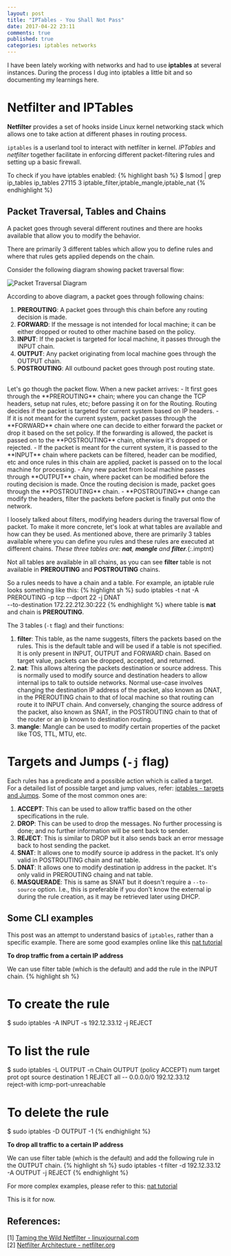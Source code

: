 ```yaml
---
layout: post
title: "IPTables - You Shall Not Pass"
date: 2017-04-22 23:11
comments: true
published: true
categories: iptables networks
---
```


I have been lately working with networks and had to use **iptables** at several instances. During the process I dug into iptables a little bit and so documenting my learnings here.

# Netfilter and IPTables

**Netfilter** provides a set of hooks inside Linux kernel networking stack which allows one to take action at different phases in routing process. 

`iptables` is a userland tool to interact with netfilter in kernel. *IPTables* and *netfilter* together facilitate in enforcing different packet-filtering rules and setting up a basic firewall.

To check if you have iptables enabled:
{% highlight bash %}
$ lsmod | grep ip_tables
ip_tables              27115  3 iptable_filter,iptable_mangle,iptable_nat
{% endhighlight %}

## Packet Traversal, Tables and Chains

A packet goes through several different routines and there are hooks available that allow you to modify the behavior. 

There are primarily 3 different tables which allow you to define rules and where that rules gets applied depends on the chain.

Consider the following diagram showing packet traversal flow:

![Packet Traversal Diagram](https://cloud.githubusercontent.com/assets/1711674/8742358/87ee94aa-2c32-11e5-84b7-4819a676129a.gif)

According to above diagram, a packet goes through following chains:
1. **PREROUTING**: A packet goes through this chain before any routing decision is made. 
2. **FORWARD**: If the message is not intended for local machine; it can be either dropped or routed to other machine based on the policy.
3. **INPUT**: If the packet is targeted for local machine, it passes through the INPUT chain.
4. **OUTPUT**: Any packet originating from local machine goes through the OUTPUT chain.
5. **POSTROUTING**: All outbound packet goes through post routing state.

<br/>
Let's go though the packet flow. When a new packet arrives:
- It first goes through the **PREROUTING** chain; where you can change the TCP headers, setup nat rules, etc; before passing it on for the Routing. Routing decides if the packet is targeted for current system based on IP headers. 
- If it is not meant for the current system, packet passes through the **FORWARD** chain where one can decide to either forward the packet or drop it based on the set policy. If the forwarding is allowed, the packet is passed on to the **POSTROUTING** chain, otherwise it's dropped or rejected.
- If the packet is meant for the current system, it is passed to the **INPUT** chain where packets can be filtered, header can be modified, etc and once rules in this chain are applied, packet is passed on to the local machine for processing.
- Any new packet from local machine passes through **OUTPUT** chain, where packet can be modified before the routing decision is made. Once the routing decision is made, packet goes through the **POSTROUTING** chain.
- **POSTROUTING** change can modify the headers, filter the packets before packet is finally put onto the network.

<style>
.imptnt strong {
  color: rgba(189, 117, 1, 0.89);
}
</style>

I loosely talked about filters, modifying headers during the traversal flow of packet. To make it more concrete, let's look at what tables are available and how can they be used. As mentioned above, there are primarily 3 tables available where you can define you rules and these rules are executed at different chains. *These three tables are: **nat**, **mangle** and **filter**.*{:.imptnt} 

Not all tables are available in all chains, as you can see **filter** table is not available in **PREROUTING** and **POSTROUTING** chains.

So a rules needs to have a chain and a table. For example, an iptable rule looks something like this:
{% highlight sh %}
sudo iptables -t nat -A PREROUTING -p tcp --dport 22 -j DNAT \
    --to-destination 172.22.212.30:222
{% endhighlight %}
where table is **nat** and chain is **PREROUTING**.

The 3 tables (`-t` flag) and their functions:
1. **filter**: This table, as the name suggests, filters the packets based on the rules. This is the default table and will be used if a table is not specified. It is only present in INPUT, OUTPUT and FORWARD chain. Based on target value, packets can be dropped, accepted, and returned.
2. **nat**: This allows altering the packets destination or source address. This is normally used to modify source and destination headers to allow internal ips to talk to outside networks. Normal use-case involves changing the destination IP address of the packet, also known as DNAT, in the PREROUTING chain to that of local machine so that routing can route it to INPUT chain. And conversely, changing the source address of the packet, also known as SNAT, in the POSTROUTING chain to that of the router or an ip known to destination routing.
3. **mangle**: Mangle can be used to modify certain properties of the packet like TOS, TTL, MTU, etc.

# Targets and Jumps (`-j` flag)
Each rules has a predicate and a possible action which is called a target. For a detailed list of possible target and jump values, refer: [iptables - targets and Jumps](http://www.iptables.info/en/iptables-targets-and-jumps.html). Some of the most common ones are:

1. **ACCEPT**: This can be used to allow traffic based on the other specifications in the rule.
2. **DROP**: This can be used to drop the messages. No further processing is done; and no further information will be sent back to sender.
3. **REJECT**: This is similar to DROP but it also sends back an error message back to host sending the packet.
4. **SNAT**: It allows one to modify source ip address in the packet. It's only valid in POSTROUTING chain and nat table.
5. **DNAT**: It allows one to modify destination ip address in the packet. It's only valid in PREROUTING chaing and nat table.
6. **MASQUERADE**: This is same as SNAT but it doesn't require a `--to-source` option. I.e., this is preferable if you don't know the external ip during the rule creation, as it may be retrieved later using DHCP.

## Some CLI examples
This post was an attempt to understand basics of `iptables`, rather than a specific example. There are some good examples online like this [nat tutorial](https://www.karlrupp.net/en/computer/nat_tutorial)

**To drop traffic from a certain IP address**

We can use filter table (which is the default) and add the rule in the INPUT chain.
{% highlight sh %}
# To create the rule
$ sudo iptables -A INPUT -s 192.12.33.12 -j REJECT

# To list the rule
$ sudo iptables -L OUTPUT -n
Chain OUTPUT (policy ACCEPT)
num  target     prot opt source               destination
1    REJECT     all  --  0.0.0.0/0            192.12.33.12       \
                                     reject-with icmp-port-unreachable

# To delete the rule
$ sudo iptables -D OUTPUT -1
{% endhighlight %}

**To drop all traffic to a certain IP address**

We can use filter table (which is the default) and add the following rule in the OUTPUT chain.
{% highlight sh %}
sudo iptables -t filter -d 192.12.33.12 -A OUTPUT -j REJECT
{% endhighlight %}

For more complex examples, please refer to this: [nat tutorial](https://www.karlrupp.net/en/computer/nat_tutorial)

This is it for now.

## References:
[1] [Taming the Wild Netfilter - linuxjournal.com](http://www.linuxjournal.com/article/4815)<br/>
[2] [Netfilter Architecture - netfilter.org](https://www.netfilter.org/documentation/HOWTO/netfilter-hacking-HOWTO-3.html)<br/>